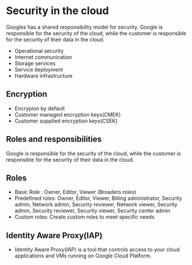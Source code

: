 # Security in the cloud

Googles has a shared responsibility model for security. Google is responsible for the security of the cloud, while the customer is responsible for the security of their data in the cloud.

- Operational security
- Internet communication
- Storage services
- Service deployment
- Hardware infrastructure

## Encryption

- Encrypion by default
- Customer managed encryption keys(CMEK)
- Customer supplied encryption keys(CSEK)

## Roles and responsibilities

Google is responsible for the security of the cloud, while the customer is responsible for the security of their data in the cloud.

## Roles

- Basic Role : Owner, Editor, Viewer (Broaders roles)
- Predefined roles: Owner, Editor, Viewer, Billing administrator, Security admin, Network admin, Security reviewer, Network viewer, Security admin, Security reviewer, Security viewer, Security center admin
- Custom roles: Create custom roles to meet specific needs


## Identity Aware Proxy(IAP)

- Identity Aware Proxy(IAP) is a tool that controls access to your cloud applications and VMs running on Google Cloud Platform.